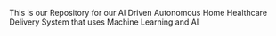 This is our Repository for our AI Driven Autonomous Home Healthcare Delivery System that uses Machine Learning and AI 
